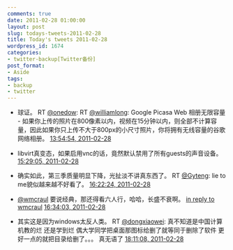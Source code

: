 ```yaml
---
comments: true
date: 2011-02-28 01:00:00
layout: post
slug: todays-tweets-2011-02-28
title: Today's tweets 2011-02-28
wordpress_id: 1674
categories:
- twitter-backup[Twitter备份]
post_format:
- Aside
tags:
- backup
- twitter
---
```





  * 球证。 RT [@onedow](http://twitter.com/onedow): RT [@williamlong](http://twitter.com/williamlong): Google Picasa Web 相册无限容量 - 如果你上传的照片在800像素以内，视频在15分钟以内，则全部不计算容量，因此如果你只上传不大于800px的小尺寸照片，你将拥有无线容量的谷歌网络相册。 [13:54:54, 2011-02-28](http://twitter.com/gfrog/statuses/42100408646246400)





  * libvirt真变态，如果启用vnc的话，竟然默认禁用了所有guests的声音设备。 [15:29:05, 2011-02-28](http://twitter.com/gfrog/statuses/42124109638942720)





  * 确实如此，第三季质量明显下降，光扯淡不讲真东西了。 RT [@Gyteng](http://twitter.com/Gyteng): lie to me貌似越来越不好看了。 [16:22:24, 2011-02-28](http://twitter.com/gfrog/statuses/42137530539323392)





  * [@wmcraul](http://twitter.com/wmcraul) 要说经典，那还得看六人行，哈哈，长盛不衰啊。 [in reply to wmcraul](http://twitter.com/wmcraul/statuses/42139196273594368) [16:34:03, 2011-02-28](http://twitter.com/gfrog/statuses/42140461875335168)





  * 其实这是因为windows太反人类。 RT [@dongxiaowei](http://twitter.com/dongxiaowei): 真不知道是中国计算机教的烂 还是学到烂 偶大学同学把桌面那图标给删了就等同于删除了软件 更好一点的就把目录给删了。。。 真无语了 [18:11:08, 2011-02-28](http://twitter.com/gfrog/statuses/42164893574631424)




